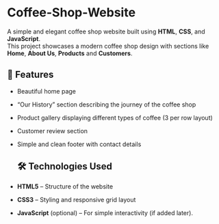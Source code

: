 # Coffee-Shop-Website

A simple and elegant coffee shop website built using **HTML**, **CSS**, and **JavaScript**.  
This project showcases a modern coffee shop design with sections like **Home**, **About Us**, **Products** and **Customers**.

## 🌿 Features

- Beautiful home page 
- “Our History” section describing the journey of the coffee shop  
- Product gallery displaying different types of coffee (3 per row layout)  
- Customer review section  
- Simple and clean footer with contact details

  ## 🛠️ Technologies Used

- **HTML5** – Structure of the website  
- **CSS3** – Styling and responsive grid layout  
- **JavaScript** (optional) – For simple interactivity (if added later).
